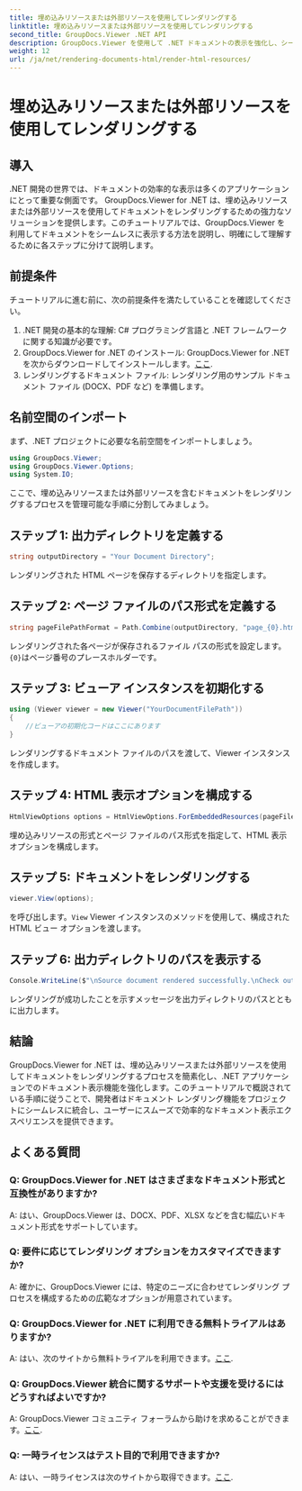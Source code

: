 ```yaml
---
title: 埋め込みリソースまたは外部リソースを使用してレンダリングする
linktitle: 埋め込みリソースまたは外部リソースを使用してレンダリングする
second_title: GroupDocs.Viewer .NET API
description: GroupDocs.Viewer を使用して .NET ドキュメントの表示を強化し、シームレスなレンダリングを実現します。効率的な統合と優れたユーザー エクスペリエンスを実現するには、チュートリアルに従ってください。
weight: 12
url: /ja/net/rendering-documents-html/render-html-resources/
---
```


# 埋め込みリソースまたは外部リソースを使用してレンダリングする

## 導入

.NET 開発の世界では、ドキュメントの効率的な表示は多くのアプリケーションにとって重要な側面です。 GroupDocs.Viewer for .NET は、埋め込みリソースまたは外部リソースを使用してドキュメントをレンダリングするための強力なソリューションを提供します。このチュートリアルでは、GroupDocs.Viewer を利用してドキュメントをシームレスに表示する方法を説明し、明確にして理解するために各ステップに分けて説明します。

## 前提条件

チュートリアルに進む前に、次の前提条件を満たしていることを確認してください。

1. .NET 開発の基本的な理解: C# プログラミング言語と .NET フレームワークに関する知識が必要です。
2.  GroupDocs.Viewer for .NET のインストール: GroupDocs.Viewer for .NET を次からダウンロードしてインストールします。[ここ](https://releases.groupdocs.com/viewer/net/).
3. レンダリングするドキュメント ファイル: レンダリング用のサンプル ドキュメント ファイル (DOCX、PDF など) を準備します。

## 名前空間のインポート

まず、.NET プロジェクトに必要な名前空間をインポートしましょう。

```csharp
using GroupDocs.Viewer;
using GroupDocs.Viewer.Options;
using System.IO;
```

ここで、埋め込みリソースまたは外部リソースを含むドキュメントをレンダリングするプロセスを管理可能な手順に分割してみましょう。

## ステップ 1: 出力ディレクトリを定義する

```csharp
string outputDirectory = "Your Document Directory";
```

レンダリングされた HTML ページを保存するディレクトリを指定します。

## ステップ 2: ページ ファイルのパス形式を定義する

```csharp
string pageFilePathFormat = Path.Combine(outputDirectory, "page_{0}.html");
```

レンダリングされた各ページが保存されるファイル パスの形式を設定します。`{0}`はページ番号のプレースホルダーです。

## ステップ 3: ビューア インスタンスを初期化する

```csharp
using (Viewer viewer = new Viewer("YourDocumentFilePath"))
{
    //ビューアの初期化コードはここにあります
}
```

レンダリングするドキュメント ファイルのパスを渡して、Viewer インスタンスを作成します。

## ステップ 4: HTML 表示オプションを構成する

```csharp
HtmlViewOptions options = HtmlViewOptions.ForEmbeddedResources(pageFilePathFormat);
```

埋め込みリソースの形式とページ ファイルのパス形式を指定して、HTML 表示オプションを構成します。

## ステップ 5: ドキュメントをレンダリングする

```csharp
viewer.View(options);
```

を呼び出します。`View` Viewer インスタンスのメソッドを使用して、構成された HTML ビュー オプションを渡します。

## ステップ 6: 出力ディレクトリのパスを表示する

```csharp
Console.WriteLine($"\nSource document rendered successfully.\nCheck output in: {outputDirectory}");
```

レンダリングが成功したことを示すメッセージを出力ディレクトリのパスとともに出力します。

## 結論

GroupDocs.Viewer for .NET は、埋め込みリソースまたは外部リソースを使用してドキュメントをレンダリングするプロセスを簡素化し、.NET アプリケーションでのドキュメント表示機能を強化します。このチュートリアルで概説されている手順に従うことで、開発者はドキュメント レンダリング機能をプロジェクトにシームレスに統合し、ユーザーにスムーズで効率的なドキュメント表示エクスペリエンスを提供できます。

## よくある質問

### Q: GroupDocs.Viewer for .NET はさまざまなドキュメント形式と互換性がありますか?

A: はい、GroupDocs.Viewer は、DOCX、PDF、XLSX などを含む幅広いドキュメント形式をサポートしています。

### Q: 要件に応じてレンダリング オプションをカスタマイズできますか?

A: 確かに、GroupDocs.Viewer には、特定のニーズに合わせてレンダリング プロセスを構成するための広範なオプションが用意されています。

### Q: GroupDocs.Viewer for .NET に利用できる無料トライアルはありますか?

 A: はい、次のサイトから無料トライアルを利用できます。[ここ](https://releases.groupdocs.com/).

### Q: GroupDocs.Viewer 統合に関するサポートや支援を受けるにはどうすればよいですか?

 A: GroupDocs.Viewer コミュニティ フォーラムから助けを求めることができます。[ここ](https://forum.groupdocs.com/c/viewer/9).

### Q: 一時ライセンスはテスト目的で利用できますか?

 A: はい、一時ライセンスは次のサイトから取得できます。[ここ](https://purchase.groupdocs.com/temporary-license/).
